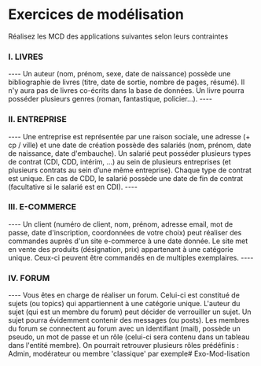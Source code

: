 <h1>Exercices de modélisation</h1>

Réalisez les MCD des applications suivantes selon leurs contraintes
<h3>I. LIVRES</h3>
----
Un auteur (nom, prénom, sexe, date de naissance) possède une bibliographie de livres (titre, date 
de sortie, nombre de pages, résumé). Il n'y aura pas de livres co-écrits dans la base de données. Un 
livre pourra posséder plusieurs genres (roman, fantastique, policier…).
----
<h3>II. ENTREPRISE</h3>
----
Une entreprise est représentée par une raison sociale, une adresse (+ cp / ville) et une date de 
création possède des salariés (nom, prénom, date de naissance, date d'embauche).
Un salarié peut posséder plusieurs types de contrat (CDI, CDD, intérim, ...) au sein de plusieurs 
entreprises (et plusieurs contrats au sein d’une même entreprise). Chaque type de contrat est 
unique. En cas de CDD, le salarié possède une date de fin de contrat (facultative si le salarié est en 
CDI).
----
<h3>III. E-COMMERCE</h3>
----
Un client (numéro de client, nom, prénom, adresse email, mot de passe, date d'inscription, 
coordonnées de votre choix) peut réaliser des commandes auprès d'un site e-commerce à une 
date donnée. Le site met en vente des produits (désignation, prix) appartenant à une catégorie
unique. Ceux-ci peuvent être commandés en de multiples exemplaires.
----
<h3>IV. FORUM</h3>
----
Vous êtes en charge de réaliser un forum. Celui-ci est constitué de sujets (ou topics) qui 
appartiennent à une catégorie unique. L'auteur du sujet (qui est un membre du forum) peut décider 
de verrouiller un sujet. Un sujet pourra évidemment contenir des messages (ou posts).
Les membres du forum se connectent au forum avec un identifiant (mail), possède un pseudo, un 
mot de passe et un rôle (celui-ci sera contenu dans un tableau dans l'entité membre). On pourrait 
retrouver plusieurs rôles prédéfinis : Admin, modérateur ou membre 'classique' par exemple# Exo-Mod-lisation
